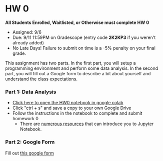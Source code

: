 # HW 0

**All Students Enrolled, Waitlisted, or Otherwise must complete HW 0**

* Assigned: 9/6
* Due: 9/11 11:59PM on Gradescope (entry code **2K2KP3** if you weren't already added)
* No Late Days!   Failure to submit on time is a -5% penalty on your final grade.

This assignment has two parts. In the first part, you will setup a programming environment and perform some data analysis. In the second part, you will fill out a Google form to describe a bit about yourself and understand the class expectations.

### Part 1: Data Analysis

* [Click here to open the HW0 notebook in google colab](https://colab.research.google.com/github/w4111/hw0/blob/master/hw0.ipynb)
* Click "ctrl + s" and save a copy to your own Google Drive
* Follow the instructions in the notebook to complete and submit homework 0
   * There are [numerous resources](https://www.google.com/search?q=jupyter%20tutorial) that can introduce you to Jupyter Notebook.


### Part 2: Google Form

Fill out [this google form](https://forms.gle/C9Y7fwkYmpLUpUF37)

